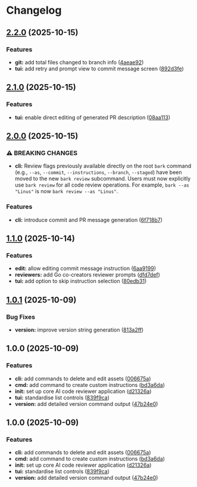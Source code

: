 # Changelog

## [2.2.0](https://github.com/ionut-t/bark/compare/v2.1.0...v2.2.0) (2025-10-15)


### Features

* **git:** add total files changed to branch info ([4aeae92](https://github.com/ionut-t/bark/commit/4aeae92b01b0b798d1fbf7819267f1e221858c2d))
* **tui:** add retry and prompt view to commit message screen ([892d3fe](https://github.com/ionut-t/bark/commit/892d3fee0483071af86bc17c5c2f6fccc91379cf))

## [2.1.0](https://github.com/ionut-t/bark/compare/v2.0.0...v2.1.0) (2025-10-15)


### Features

* **tui:** enable direct editing of generated PR description ([08aa113](https://github.com/ionut-t/bark/commit/08aa113c0f931d3abb4459c5d1beb4ccd407e9f7))

## [2.0.0](https://github.com/ionut-t/bark/compare/v1.1.0...v2.0.0) (2025-10-15)


### ⚠ BREAKING CHANGES

* **cli:** Review flags previously available directly on the root `bark` command (e.g., `--as`, `--commit`, `--instructions`, `--branch`, `--staged`) have been moved to the new `bark review` subcommand. Users must now explicitly use `bark review` for all code review operations. For example, `bark --as "Linus"` is now `bark review --as "Linus"`.

### Features

* **cli:** introduce commit and PR message generation ([6f718b7](https://github.com/ionut-t/bark/commit/6f718b70c58c2f7255146cc5867a534d77b312c0))

## [1.1.0](https://github.com/ionut-t/bark/compare/v1.0.1...v1.1.0) (2025-10-14)


### Features

* **edit:** allow editing commit message instruction ([6aa9199](https://github.com/ionut-t/bark/commit/6aa9199c67f9fc7952f672174178b6793d988bc5))
* **reviewers:** add Go co-creators reviewer prompts ([dfd7def](https://github.com/ionut-t/bark/commit/dfd7def03efe73726be3cb58d622231981d86a6a))
* **tui:** add option to skip instruction selection ([80edb31](https://github.com/ionut-t/bark/commit/80edb31bf6fc582aa8a21703dbe02432878ce4a8))

## [1.0.1](https://github.com/ionut-t/bark/compare/v1.0.0...v1.0.1) (2025-10-09)


### Bug Fixes

* **version:** improve version string generation ([813a2ff](https://github.com/ionut-t/bark/commit/813a2ffacec989e9eb8fc1db0fb308eb2b568ada))

## 1.0.0 (2025-10-09)


### Features

* **cli:** add commands to delete and edit assets ([006675a](https://github.com/ionut-t/bark/commit/006675af4284bb304afba26b76030489779ae13d))
* **cmd:** add command to create custom instructions ([bd3a6da](https://github.com/ionut-t/bark/commit/bd3a6daf249d943af9045a301c067fb462462517))
* **init:** set up core AI code reviewer application ([d21326a](https://github.com/ionut-t/bark/commit/d21326a96cb438e029fe5527e93afb7091fa2cb9))
* **tui:** standardise list controls ([839f9ca](https://github.com/ionut-t/bark/commit/839f9cae2739c4607eeff592c55e377604347ad6))
* **version:** add detailed version command output ([47b24e0](https://github.com/ionut-t/bark/commit/47b24e083555c27a0d2696ff040c14c6693cc13b))

## 1.0.0 (2025-10-09)


### Features

* **cli:** add commands to delete and edit assets ([006675a](https://github.com/ionut-t/bark/commit/006675af4284bb304afba26b76030489779ae13d))
* **cmd:** add command to create custom instructions ([bd3a6da](https://github.com/ionut-t/bark/commit/bd3a6daf249d943af9045a301c067fb462462517))
* **init:** set up core AI code reviewer application ([d21326a](https://github.com/ionut-t/bark/commit/d21326a96cb438e029fe5527e93afb7091fa2cb9))
* **tui:** standardise list controls ([839f9ca](https://github.com/ionut-t/bark/commit/839f9cae2739c4607eeff592c55e377604347ad6))
* **version:** add detailed version command output ([47b24e0](https://github.com/ionut-t/bark/commit/47b24e083555c27a0d2696ff040c14c6693cc13b))
